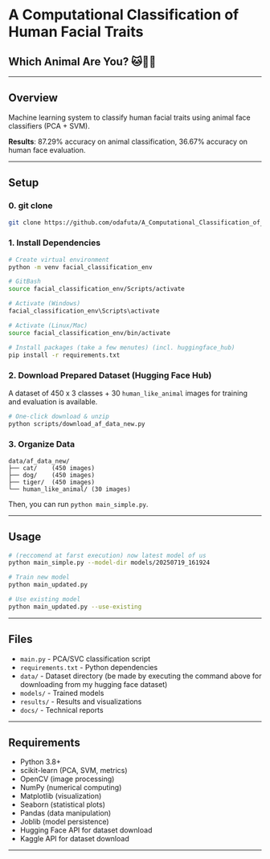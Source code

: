 # A Computational Classification of Human Facial Traits
## Which Animal Are You? 🐱🐶🦊

---

## Overview

Machine learning system to classify human facial traits using animal face classifiers (PCA + SVM).

**Results**: 87.29% accuracy on animal classification, 36.67% accuracy on human face evaluation.

---

## Setup
### 0. git clone
```bash
git clone https://github.com/odafuta/A_Computational_Classification_of_Human_Facial_Traits.git
```

### 1. Install Dependencies
```bash
# Create virtual environment
python -m venv facial_classification_env

# GitBash
source facial_classification_env/Scripts/activate

# Activate (Windows)
facial_classification_env\Scripts\activate

# Activate (Linux/Mac)
source facial_classification_env/bin/activate

# Install packages (take a few menutes) (incl. huggingface_hub)
pip install -r requirements.txt
```

### 2. Download Prepared Dataset (Hugging Face Hub)
A dataset of 450 x 3 classes + 30 `human_like_animal` images for training and evaluation is available.

```bash
# One-click download & unzip
python scripts/download_af_data_new.py
```

### 3. Organize Data

```
data/af_data_new/
├── cat/    (450 images)
├── dog/    (450 images)
├── tiger/  (450 images)
└── human_like_animal/ (30 images)
```

Then, you can run `python main_simple.py`.


---

## Usage

```bash
# (reccomend at farst execution) now latest model of us
python main_simple.py --model-dir models/20250719_161924

# Train new model
python main_updated.py

# Use existing model
python main_updated.py --use-existing
```

---

## Files

- `main.py` - PCA/SVC classification script
- `requirements.txt` - Python dependencies
- `data/` - Dataset directory (be made by executing the command above for downloading from my hugging face dataset)
- `models/` - Trained models 
- `results/` - Results and visualizations
- `docs/` - Technical reports

---

## Requirements

- Python 3.8+
- scikit-learn (PCA, SVM, metrics)
- OpenCV (image processing)
- NumPy (numerical computing)
- Matplotlib (visualization)
- Seaborn (statistical plots)
- Pandas (data manipulation)
- Joblib (model persistence)
- Hugging Face API for dataset download
- Kaggle API for dataset download
---